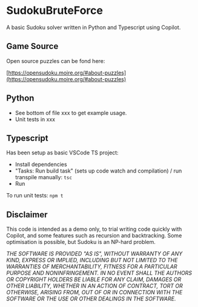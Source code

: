 # SudokuBruteForce

A basic Sudoku solver written in Python and Typescript using Copilot.

## Game Source

Open source puzzles can be fond here:

[https://opensudoku.moire.org/#about-puzzles](https://opensudoku.moire.org/#about-puzzles)

## Python

- See bottom of file xxx to get example usage.
- Unit tests in xxx

## Typescript

Has been setup as basic VSCode TS project:
- Install dependencies
- "Tasks: Run build task" (sets up code watch and compilation) / run transpile manually: `tsc`
- Run

To run unit tests: `npm t`

## Disclaimer

This code is intended as a demo only, to trial writing code quickly with Copilot, and some features such as recursion and backtracking.
Some optimisation is possible, but Sudoku is an NP-hard problem.

*THE SOFTWARE IS PROVIDED "AS IS", WITHOUT WARRANTY OF ANY KIND, EXPRESS OR IMPLIED, INCLUDING BUT NOT LIMITED TO THE WARRANTIES OF MERCHANTABILITY, FITNESS FOR A PARTICULAR PURPOSE AND NONINFRINGEMENT. IN NO EVENT SHALL THE AUTHORS OR COPYRIGHT HOLDERS BE LIABLE FOR ANY CLAIM, DAMAGES OR OTHER LIABILITY, WHETHER IN AN ACTION OF CONTRACT, TORT OR OTHERWISE, ARISING FROM, OUT OF OR IN CONNECTION WITH THE SOFTWARE OR THE USE OR OTHER DEALINGS IN THE SOFTWARE.*